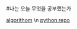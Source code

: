 #나는 오늘 무엇을 공부했는가 


[algorithom](https://github.com/ef4555/TIL/tree/master/algorythm) 
\n
[python repo](https://github.com/ef4555/TIL/tree/master/python)